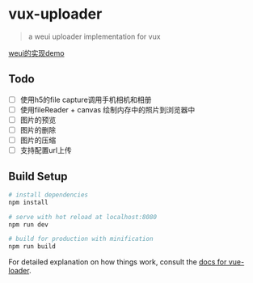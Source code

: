 # vux-uploader

> a weui uploader implementation for vux

[weui的实现demo](https://weui.io/#uploader)

## Todo
- [ ] 使用h5的file capture调用手机相机和相册
- [ ] 使用fileReader + canvas 绘制内存中的照片到浏览器中
- [ ] 图片的预览
- [ ] 图片的删除
- [ ] 图片的压缩
- [ ] 支持配置url上传

## Build Setup

``` bash
# install dependencies
npm install

# serve with hot reload at localhost:8080
npm run dev

# build for production with minification
npm run build
```

For detailed explanation on how things work, consult the [docs for vue-loader](http://vuejs.github.io/vue-loader).
